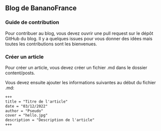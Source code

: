 ## Blog de BananoFrance

### Guide de contribution

Pour contribuer au blog, vous devez ouvrir une pull request sur le dépôt GitHub du blog. Il y a quelques issues pour vous donner des idées mais toutes les contributions sont les bienvenues.

### Créer un article

Pour créer un article, vous devez créer un fichier .md dans le dossier content/posts.

Vous devez ensuite ajouter les informations suivantes au début du fichier .md:

```markdown
+++
title = "Titre de l'article"
date = "03/12/2022"
author = "Pseudo"
cover = "hello.jpg"
description = "Description de l'article"
+++
```
